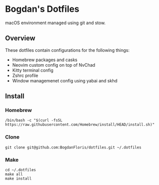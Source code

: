# Bogdan's Dotfiles

macOS environment managed using git and stow.

## Overview

These dotfiles contain configurations for the following things:

- Homebrew packages and casks
- Neovim custom config on top of NvChad
- Kitty terminal config
- Zshrc profile
- Window managemenet config using yabai and skhd

## Install

### Homebrew

```
/bin/bash -c "$(curl -fsSL https://raw.githubusercontent.com/Homebrew/install/HEAD/install.sh)"
```

### Clone

```
git clone git@github.com:BogdanFloris/dotfiles.git ~/.dotfiles
```

### Make

```
cd ~/.dotfiles
make all
make install
```
